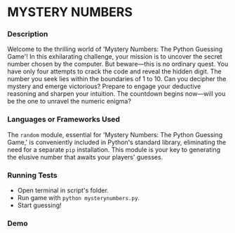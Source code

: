 
# MYSTERY NUMBERS



### Description
Welcome to the thrilling world of 'Mystery Numbers: The Python Guessing Game'! In this exhilarating challenge, your mission is to uncover the secret number chosen by the computer. But beware—this is no ordinary quest. You have only four attempts to crack the code and reveal the hidden digit. The number you seek lies within the boundaries of 1 to 10. Can you decipher the mystery and emerge victorious? Prepare to engage your deductive reasoning and sharpen your intuition. The countdown begins now—will you be the one to unravel the numeric enigma?
### Languages or Frameworks Used
The `random` module, essential for 'Mystery Numbers: The Python Guessing Game,' is conveniently included in Python's standard library, eliminating the need for a separate `pip` installation. This module is your key to generating the elusive number that awaits your players' guesses.
### Running Tests
- Open terminal in script's folder.
- Run game with `python mysterynumbers.py`.
- Start guessing!




### Demo



